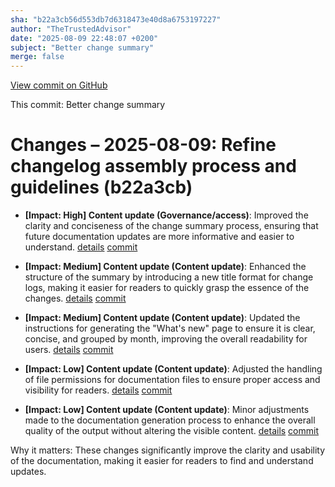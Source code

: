 ```yaml
---
sha: "b22a3cb56d553db7d6318473e40d8a6753197227"
author: "TheTrustedAdvisor"
date: "2025-08-09 22:48:07 +0200"
subject: "Better change summary"
merge: false
---
```


[View commit on GitHub](https://github.com/TheTrustedAdvisor/FabricAdoptionFramework/commit/b22a3cb56d553db7d6318473e40d8a6753197227)

This commit: Better change summary

# Changes – 2025-08-09: Refine changelog assembly process and guidelines (b22a3cb)

- **[Impact: High] Content update (Governance/access)**: Improved the clarity and conciseness of the change summary process, ensuring that future documentation updates are more informative and easier to understand. [details](/docs/about/changes/2025-07-20-4dec936fdb51eb08c978644a8ad5177963c5f0c4) [commit](https://github.com/TheTrustedAdvisor/FabricAdoptionFramework/commit/b22a3cb56d553db7d6318473e40d8a6753197227)

- **[Impact: Medium] Content update (Content update)**: Enhanced the structure of the summary by introducing a new title format for change logs, making it easier for readers to quickly grasp the essence of the changes. [details](/docs/about/changes/2025-07-20-deefd333c340aa513453c036793e0b01ca3a3f04) [commit](https://github.com/TheTrustedAdvisor/FabricAdoptionFramework/commit/b22a3cb56d553db7d6318473e40d8a6753197227)

- **[Impact: Medium] Content update (Content update)**: Updated the instructions for generating the "What's new" page to ensure it is clear, concise, and grouped by month, improving the overall readability for users. [details](/docs/about/changes/2025-07-20-deefd333c340aa513453c036793e0b01ca3a3f04) [commit](https://github.com/TheTrustedAdvisor/FabricAdoptionFramework/commit/b22a3cb56d553db7d6318473e40d8a6753197227)

- **[Impact: Low] Content update (Content update)**: Adjusted the handling of file permissions for documentation files to ensure proper access and visibility for readers. [details](/docs/about/changes/2025-07-20-4dec936fdb51eb08c978644a8ad5177963c5f0c4) [commit](https://github.com/TheTrustedAdvisor/FabricAdoptionFramework/commit/b22a3cb56d553db7d6318473e40d8a6753197227)

- **[Impact: Low] Content update (Content update)**: Minor adjustments made to the documentation generation process to enhance the overall quality of the output without altering the visible content. [details](/docs/about/changes/2025-07-20-deefd333c340aa513453c036793e0b01ca3a3f04) [commit](https://github.com/TheTrustedAdvisor/FabricAdoptionFramework/commit/b22a3cb56d553db7d6318473e40d8a6753197227)

Why it matters: These changes significantly improve the clarity and usability of the documentation, making it easier for readers to find and understand updates.
